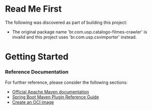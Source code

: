 # Read Me First
The following was discovered as part of building this project:

* The original package name 'br.com.usp.catalogo-filmes-crawler' is invalid and this project uses 'br.com.usp.csvimporter' instead.

# Getting Started

### Reference Documentation
For further reference, please consider the following sections:

* [Official Apache Maven documentation](https://maven.apache.org/guides/index.html)
* [Spring Boot Maven Plugin Reference Guide](https://docs.spring.io/spring-boot/docs/2.7.16-SNAPSHOT/maven-plugin/reference/html/)
* [Create an OCI image](https://docs.spring.io/spring-boot/docs/2.7.16-SNAPSHOT/maven-plugin/reference/html/#build-image)

